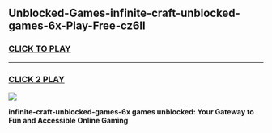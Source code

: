 
## Unblocked-Games-infinite-craft-unblocked-games-6x-Play-Free-cz6ll
<h3>
<a href="https://premium76.site?title=infinite-craft-unblocked-games-6x&ref=23A">CLICK TO PLAY</a></h3>
<hr>

<h3>
<a href="https://premium76.site?title=infinite-craft-unblocked-games-6x&ref=23A">CLICK 2 PLAY</a>
  
</h3>

<a href="https://premium76.site?title=infinite-craft-unblocked-games-6x&ref=23A"><img src="https://clearcache.store/games.png"></a>


**infinite-craft-unblocked-games-6x games unblocked: Your Gateway to Fun and Accessible Online Gaming**

